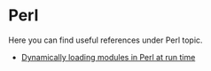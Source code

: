 # Perl

Here you can find useful references under Perl topic.

- [Dynamically loading modules in Perl at run time](http://www.di.unipi.it/~nids/docs/dynamically_loading_modules_in_perl_at_run_time.html)

  

  




